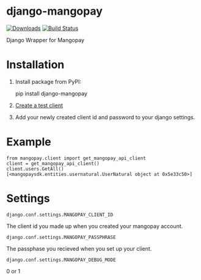 django-mangopay
===============

[![Downloads](https://pypip.in/v/django-mangopay/badge.png)](https://pypi.python.org/pypi/django-mangopay)
[![Build Status](https://travis-ci.org/FundedByMe/django-mangopay.svg?branch=master)](https://travis-ci.org/FundedByMe/django-mangopay)

Django Wrapper for Mangopay


Installation
============

1. Install package from PyPI:

    pip install django-mangopay


1. [Create a test client](https://github.com/MangoPay/mangopay2-python-sdk#client-creation-example-you-need-to-call-it-only-once)

1. Add your newly created client id and password to your django settings.

Example
=======

    from mangopay.client import get_mangopay_api_client
    client = get_mangopay_api_client()
    client.users.GetAll()
    [<mangopaysdk.entities.usernatural.UserNatural object at 0x5e33c50>]

Settings
========

`django.conf.settings.MANGOPAY_CLIENT_ID`

The client id you made up when you created your mangopay account.

`django.conf.settings.MANGOPAY_PASSPHRASE`

The passphase you recieved when you set up your client.

`django.conf.settings.MANGOPAY_DEBUG_MODE`

0 or 1
